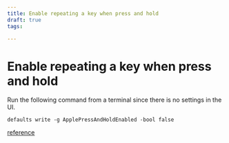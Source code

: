 ```yaml
---
title: Enable repeating a key when press and hold
draft: true
tags: 

---
```

# Enable repeating a key when press and hold
Run the following command from a terminal since there is no settings in the UI.

```
defaults write -g ApplePressAndHoldEnabled -bool false
```

[reference](https://discussions.apple.com/thread/3646726?sortBy=best)
